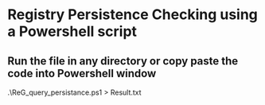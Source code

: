 # Registry Persistence Checking using a Powershell script

## Run the file in any directory or copy paste the code into Powershell window

.\ReG_query_persistance.ps1 > Result.txt


